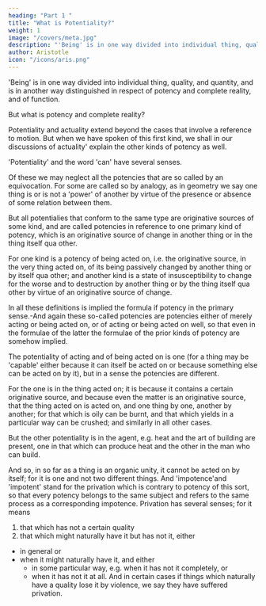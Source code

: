 ```yaml
---
heading: "Part 1 "
title: "What is Potentiality?"
weight: 1
image: "/covers/meta.jpg"
description: "'Being' is in one way divided into individual thing, quality, and quantity, and is in another way distinguished in respect of potency and complete reality, and of function"
author: Aristotle
icon: "/icons/aris.png"
---
```



<!-- WE have treated of that which is primarily and to which all the other categories of being are referred-i.e. of substance. 

For it is in virtue of the concept of substance that the others also are said to be-quantity and quality and the like; for all will be found to involve the concept of substance, as we said in the first part of our work.  -->

'Being' is in one way divided into individual thing, quality, and quantity, and is in another way distinguished in respect of potency and complete reality, and of function. 

But what is potency and complete reality?

Potentiality and actuality extend beyond the cases that involve a reference to motion. But when we have spoken of this first kind, we shall in our discussions of actuality' explain the other kinds of potency as well.

'Potentiality' and the word 'can' have several senses. 

Of these we may neglect all the potencies that are so called by an equivocation. For some are called so by analogy, as in geometry we say one thing is or is not a 'power' of another by virtue of the presence or absence of some relation between them. 

But all potentialies that conform to the same type are originative sources of some kind, and are called potencies in reference to one primary kind of potency, which is an originative source of change in another thing or in the thing itself qua other. 

For one kind is a potency of being acted on, i.e. the originative source, in the very thing acted on, of its being passively changed by another thing or by itself qua other; and another kind is a state of insusceptibility to change for the worse and to destruction by another thing or by the thing itself qua other by virtue of an originative source of change. 

In all these definitions is implied the formula if potency in the primary sense.-And again these so-called potencies are potencies either of merely acting or being acted on, or of acting or being acted on well, so that even in the formulae of the latter the formulae of the prior kinds of potency are somehow implied.

The potentiality of acting and of being acted on is one (for a thing may be 'capable' either because it can itself be acted on or because something else can be acted on by it), but in a sense the potencies are different. 

For the one is in the thing acted on; it is because it contains a certain originative source, and because even the matter is an originative source, that the thing acted on is acted on, and one thing by one, another by another; for that which is oily can be burnt, and that which yields in a particular way can be crushed; and similarly in all other cases. 

But the other potentiality is in the agent, e.g. heat and the art of building are present, one in that which can produce heat and the other in the man who can build. 

And so, in so far as a thing is an organic unity, it cannot be acted on by itself; for it is one and not two different things. And 'impotence'and 'impotent' stand for the privation which is contrary to potency of this sort, so that every potency belongs to the same subject and refers to the same process as a corresponding impotence. Privation has several senses; for it means 

1. that which has not a certain quality 
2. that which might naturally have it but has not it, either 
  - in general or 
  - when it might naturally have it, and either 
    - in some particular way, e.g. when it has not it completely, or
    - when it has not it at all. And in certain cases if things which naturally have a quality lose it by violence, we say they have suffered privation.

